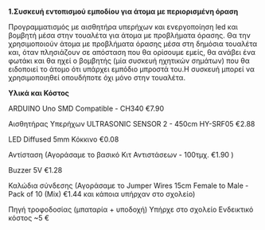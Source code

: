 **1.Συσκευή εντοπισμού εμποδίου για άτομα με περιορισμένη όραση**

Προγραμματισμός με αισθητήρα υπερήχων και ενεργοποίηση led και βομβητή μέσα στην τουαλέτα για άτομα με προβλήματα όρασης. Θα την χρησιμοποιούν άτομα με προβλήματα όρασης μέσα στη δημόσια τουαλέτα και, όταν πλησιάζουν σε απόσταση που θα ορίσουμε εμείς, θα ανάβει ένα φωτάκι και θα ηχεί ο βομβητής (μία συσκευή ηχητικών σημάτων) που θα ειδοποιεί το άτομο ότι υπάρχει εμπόδιο μπροστά του.Η συσκευή μπορεί να χρησιμοποιηθεί οπουδήποτε όχι μόνο στην τουαλέτα.

**Υλικά και Κόστος**

ARDUINO Uno SMD Compatible - CH340  €7.90

Αισθητήρας Υπερήχων ULTRASONIC SENSOR 2 - 450cm HY-SRF05  €2.88

LED Diffused 5mm Κόκκινο  €0.08 

Αντίσταση (Αγοράσαμε το βασικό  Κιτ Αντιστάσεων - 100τμχ.  €1.90 )

Buzzer 5V  €1.28

Καλώδια σύνδεσης (Αγοράσαμε το Jumper Wires 15cm Female to Male - Pack of 10 (Mix) €1.44 και κάποια υπήρχαν στο σχολείο)

Πηγή τροφοδοσίας (μπαταρία + υποδοχή) Υπήρχε στο σχολείο Ενδεικτικό κόστος ~5 € 

